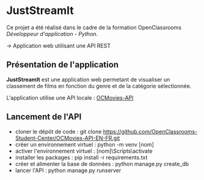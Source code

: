 # JustStreamIt

Ce projet a été réalisé dans le cadre de la formation OpenClassrooms *Développeur d'application - Python*.

→ Application web utilisant une API REST

## Présentation de l'application

**JustStreamIt** est une application web permetant de visualiser un classement de films en fonction du genre et de la catégorie sélectionnée.

L'application utilise une API locale : [OCMovies-API](https://github.com/OpenClassrooms-Student-Center/OCMovies-API-EN-FR)

## Lancement de l'API
- cloner le dépôt de code : git clone https://github.com/OpenClassrooms-Student-Center/OCMovies-API-EN-FR.git
- créer un environnement virtuel : python -m venv [nom]
- activer l'environnement virtuel : [nom]\Scripts\activate
- installer les packages : pip install -r requirements.txt
- créer et alimenter la base de données : python manage.py create_db
- lancer l'API : python manage.py runserver
